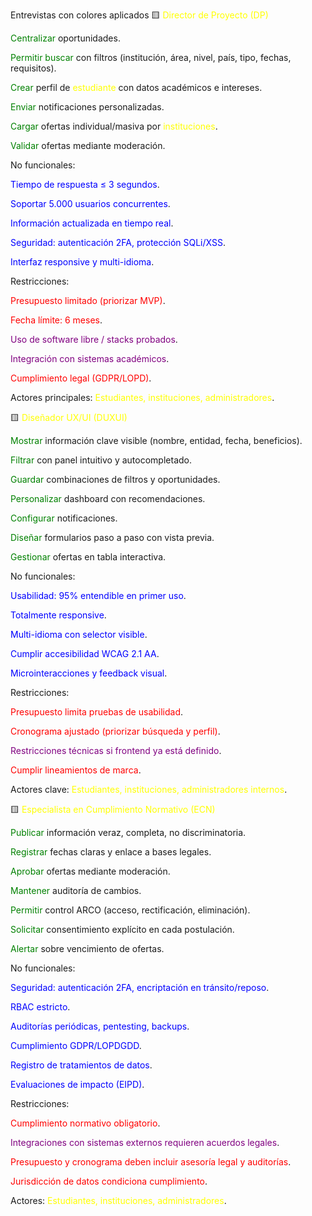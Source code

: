 Entrevistas con colores aplicados
🟨 <span style="color:yellow">Director de Proyecto (DP)</span>

<span style="color:green">Centralizar</span> oportunidades.

<span style="color:green">Permitir buscar</span> con filtros (institución, área, nivel, país, tipo, fechas, requisitos).

<span style="color:green">Crear</span> perfil de <span style="color:yellow">estudiante</span> con datos académicos e intereses.

<span style="color:green">Enviar</span> notificaciones personalizadas.

<span style="color:green">Cargar</span> ofertas individual/masiva por <span style="color:yellow">instituciones</span>.

<span style="color:green">Validar</span> ofertas mediante moderación.

No funcionales:

<span style="color:blue">Tiempo de respuesta ≤ 3 segundos</span>.

<span style="color:blue">Soportar 5.000 usuarios concurrentes</span>.

<span style="color:blue">Información actualizada en tiempo real</span>.

<span style="color:blue">Seguridad: autenticación 2FA, protección SQLi/XSS</span>.

<span style="color:blue">Interfaz responsive y multi-idioma</span>.

Restricciones:

<span style="color:red">Presupuesto limitado (priorizar MVP)</span>.

<span style="color:red">Fecha límite: 6 meses</span>.

<span style="color:purple">Uso de software libre / stacks probados</span>.

<span style="color:purple">Integración con sistemas académicos</span>.

<span style="color:red">Cumplimiento legal (GDPR/LOPD)</span>.

Actores principales: <span style="color:yellow">Estudiantes, instituciones, administradores</span>.

🟨 <span style="color:yellow">Diseñador UX/UI (DUXUI)</span>

<span style="color:green">Mostrar</span> información clave visible (nombre, entidad, fecha, beneficios).

<span style="color:green">Filtrar</span> con panel intuitivo y autocompletado.

<span style="color:green">Guardar</span> combinaciones de filtros y oportunidades.

<span style="color:green">Personalizar</span> dashboard con recomendaciones.

<span style="color:green">Configurar</span> notificaciones.

<span style="color:green">Diseñar</span> formularios paso a paso con vista previa.

<span style="color:green">Gestionar</span> ofertas en tabla interactiva.

No funcionales:

<span style="color:blue">Usabilidad: 95% entendible en primer uso</span>.

<span style="color:blue">Totalmente responsive</span>.

<span style="color:blue">Multi-idioma con selector visible</span>.

<span style="color:blue">Cumplir accesibilidad WCAG 2.1 AA</span>.

<span style="color:blue">Microinteracciones y feedback visual</span>.

Restricciones:

<span style="color:red">Presupuesto limita pruebas de usabilidad</span>.

<span style="color:red">Cronograma ajustado (priorizar búsqueda y perfil)</span>.

<span style="color:purple">Restricciones técnicas si frontend ya está definido</span>.

<span style="color:red">Cumplir lineamientos de marca</span>.

Actores clave: <span style="color:yellow">Estudiantes, instituciones, administradores internos</span>.

🟨 <span style="color:yellow">Especialista en Cumplimiento Normativo (ECN)</span>

<span style="color:green">Publicar</span> información veraz, completa, no discriminatoria.

<span style="color:green">Registrar</span> fechas claras y enlace a bases legales.

<span style="color:green">Aprobar</span> ofertas mediante moderación.

<span style="color:green">Mantener</span> auditoría de cambios.

<span style="color:green">Permitir</span> control ARCO (acceso, rectificación, eliminación).

<span style="color:green">Solicitar</span> consentimiento explícito en cada postulación.

<span style="color:green">Alertar</span> sobre vencimiento de ofertas.

No funcionales:

<span style="color:blue">Seguridad: autenticación 2FA, encriptación en tránsito/reposo</span>.

<span style="color:blue">RBAC estricto</span>.

<span style="color:blue">Auditorías periódicas, pentesting, backups</span>.

<span style="color:blue">Cumplimiento GDPR/LOPDGDD</span>.

<span style="color:blue">Registro de tratamientos de datos</span>.

<span style="color:blue">Evaluaciones de impacto (EIPD)</span>.

Restricciones:

<span style="color:red">Cumplimiento normativo obligatorio</span>.

<span style="color:purple">Integraciones con sistemas externos requieren acuerdos legales</span>.

<span style="color:red">Presupuesto y cronograma deben incluir asesoría legal y auditorías</span>.

<span style="color:red">Jurisdicción de datos condiciona cumplimiento</span>.

Actores: <span style="color:yellow">Estudiantes, instituciones, administradores</span>.